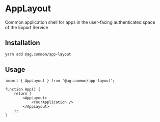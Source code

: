 # AppLayout

Common application shell for apps in the user-facing authenticated space of the Export Service

## Installation

```sh
yarn add @ag.common/app-layout
```

## Usage

```tsx
import { AppLayout } from '@ag.common/app-layout';

function App() {
	return (
		<AppLayout>
			<YourApplication />
		</AppLayout>
	);
}
```

